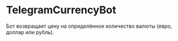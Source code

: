 # TelegramCurrencyBot
Бот возвращает цену на определённое количество валюты (евро, доллар или рубль).
